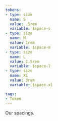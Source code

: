 ```yaml
---
tokens:
- type: size
  name: S
  value: .5rem
  variable: $space-s
- type: size
  name: M
  value: 1rem
  variable: $space-m
- type: size
  name: L
  value: 1.5rem
  variable: $space-l
- type: size
  name: XL
  value: 3rem
  variable: $space-xl

tags:
- Token
---
```

Our spacings.
